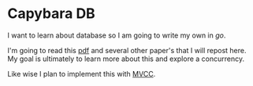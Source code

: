 # Capybara DB

I want to learn about database so I am going to write my own in *go*.

I'm going to read this [pdf](http://db.cs.berkeley.edu/papers/fntdb07-architecture.pdf) and several other paper's that I will repost here. My goal is ultimately to learn more about this and explore a concurrency.

Like wise I plan to implement this with [MVCC](https://en.wikipedia.org/wiki/Multiversion_concurrency_control).
